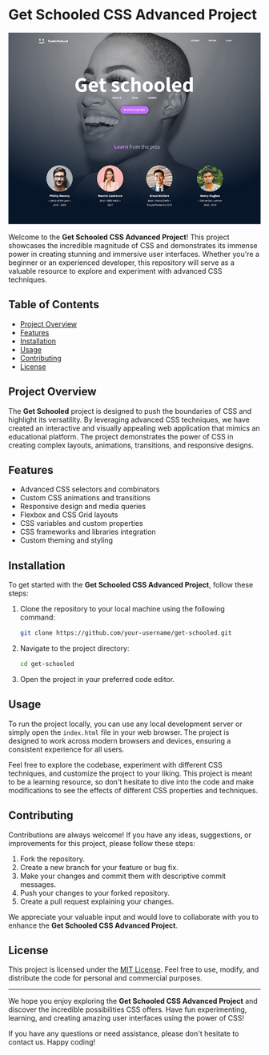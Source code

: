 # Get Schooled CSS Advanced Project

![Get Schooled](./images/1.jpg)

Welcome to the **Get Schooled CSS Advanced Project**! This project showcases the incredible magnitude of CSS and demonstrates its immense power in creating stunning and immersive user interfaces. Whether you're a beginner or an experienced developer, this repository will serve as a valuable resource to explore and experiment with advanced CSS techniques.

## Table of Contents

- [Project Overview](#project-overview)
- [Features](#features)
- [Installation](#installation)
- [Usage](#usage)
- [Contributing](#contributing)
- [License](#license)

## Project Overview

The **Get Schooled** project is designed to push the boundaries of CSS and highlight its versatility. By leveraging advanced CSS techniques, we have created an interactive and visually appealing web application that mimics an educational platform. The project demonstrates the power of CSS in creating complex layouts, animations, transitions, and responsive designs.

## Features

- Advanced CSS selectors and combinators
- Custom CSS animations and transitions
- Responsive design and media queries
- Flexbox and CSS Grid layouts
- CSS variables and custom properties
- CSS frameworks and libraries integration
- Custom theming and styling

## Installation

To get started with the **Get Schooled CSS Advanced Project**, follow these steps:

1. Clone the repository to your local machine using the following command:

   ```bash
   git clone https://github.com/your-username/get-schooled.git
   ```

2. Navigate to the project directory:

   ```bash
   cd get-schooled
   ```

3. Open the project in your preferred code editor.

## Usage

To run the project locally, you can use any local development server or simply open the `index.html` file in your web browser. The project is designed to work across modern browsers and devices, ensuring a consistent experience for all users.

Feel free to explore the codebase, experiment with different CSS techniques, and customize the project to your liking. This project is meant to be a learning resource, so don't hesitate to dive into the code and make modifications to see the effects of different CSS properties and techniques.

## Contributing

Contributions are always welcome! If you have any ideas, suggestions, or improvements for this project, please follow these steps:

1. Fork the repository.
2. Create a new branch for your feature or bug fix.
3. Make your changes and commit them with descriptive commit messages.
4. Push your changes to your forked repository.
5. Create a pull request explaining your changes.

We appreciate your valuable input and would love to collaborate with you to enhance the **Get Schooled CSS Advanced Project**.

## License

This project is licensed under the [MIT License](LICENSE). Feel free to use, modify, and distribute the code for personal and commercial purposes.

---

We hope you enjoy exploring the **Get Schooled CSS Advanced Project** and discover the incredible possibilities CSS offers. Have fun experimenting, learning, and creating amazing user interfaces using the power of CSS!

If you have any questions or need assistance, please don't hesitate to contact us. Happy coding!
 
